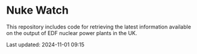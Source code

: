 # Nuke Watch

This repository includes code for retrieving the latest information available on the output of EDF nuclear power plants in the UK.

Last updated: 2024-11-01 09:15